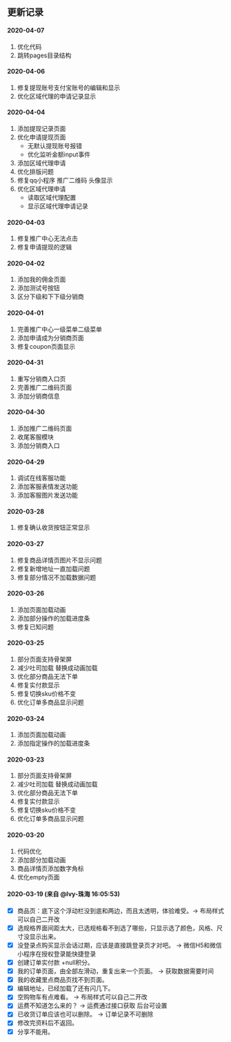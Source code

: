 ## 更新记录

#### 2020-04-07

1. 优化代码
2. 跳转pages目录结构

#### 2020-04-06

1. 修复提现账号支付宝账号的编辑和显示
2. 优化区域代理的申请记录显示

#### 2020-04-04

1. 添加提现记录页面
2. 优化申请提现页面 
    - 无默认提现账号报错
    - 优化监听金额input事件
3. 添加区域代理申请
4. 优化排版问题
5. 修复qq小程序 推广二维码 头像显示
6. 优化区域代理申请
    - 读取区域代理配置
    - 显示区域代理申请记录

#### 2020-04-03

1. 修复推广中心无法点击
2. 修复申请提现的逻辑

#### 2020-04-02

1. 添加我的佣金页面
2. 添加测试号按钮
3. 区分下级和下下级分销商

#### 2020-04-01

1. 完善推广中心一级菜单二级菜单
2. 添加申请成为分销商页面
3. 修复coupon页面显示

#### 2020-04-31

1. 重写分销商入口页
2. 完善推广二维码页面
3. 添加分销商信息

#### 2020-04-30

1. 添加推广二维码页面
2. 收尾客服模块
3. 添加分销商入口

#### 2020-04-29

1. 调试在线客服功能
2. 添加客服表情发送功能
3. 添加客服图片发送功能

#### 2020-03-28

1. 修复确认收货按钮正常显示

#### 2020-03-27
1. 修复商品详情页图片不显示问题
2. 修复新增地址一直加载问题
3. 修复部分情况不加载数据问题

#### 2020-03-26

1. 添加页面加载动画
2. 添加部分操作的加载进度条
3. 修复已知问题

#### 2020-03-25
1. 部分页面支持骨架屏
2. 减少吐司加载 替换成动画加载
3. 优化部分商品无法下单
4. 修复实付款显示
5. 修复切换sku价格不变
6. 优化订单多商品显示问题

#### 2020-03-24

1. 添加页面加载动画
2. 添加指定操作的加载进度条

#### 2020-03-23

1. 部分页面支持骨架屏
2. 减少吐司加载 替换成动画加载
3. 优化部分商品无法下单
4. 修复实付款显示
5. 修复切换sku价格不变
6. 优化订单多商品显示问题

#### 2020-03-20

1. 代码优化 
2. 添加部分加载动画 
3. 商品详情页添加数字角标 
4. 优化empty页面

#### 2020-03-19 (来自 @Ivy-珠海  16:05:53)

- [x] 商品页：底下这个浮动栏没到底和两边，而且太透明，体验难受。-> 布局样式可以自己二开改
- [x] 选规格界面间距太大，已选规格看不到选了哪些，只显示选了颜色，风格、尺寸没显示出来。
- [x] 没登录点购买显示会话过期，应该是直接跳登录页才对吧。 -> 微信H5和微信小程序在授权登录能快捷登录
- [x] 创建订单实付款 +null积分。
- [x] 我的订单页面，由全部左滑动，重复出来一个页面。 -> 获取数据需要时间 
- [x] 我的收藏里点商品页找不到页面。
- [x] 编辑地址，已经加载了还有闪几下。
- [x] 空购物车有点难看。 -> 布局样式可以自己二开改
- [x] 运费不知道怎么来的？ -> 运费通过接口获取 后台可设置
- [x] 已收货订单应该也可以删除。 -> 订单记录不可删除
- [x] 修改完资料后不返回。
- [x] 分享不能用。
